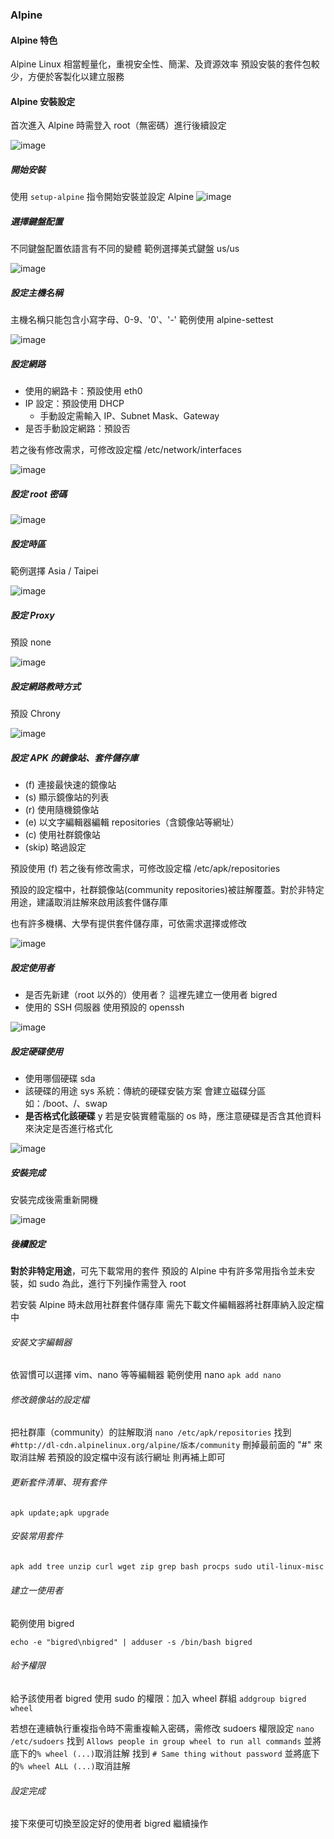 ### Alpine

#### Alpine 特色

Alpine Linux 相當輕量化，重視安全性、簡潔、及資源效率
預設安裝的套件包較少，方便於客製化以建立服務

#### Alpine 安裝設定

首次進入 Alpine 時需登入 root（無密碼）進行後續設定

![image](https://imgur.com/M7oQZho.png)

##### 開始安裝

使用 `setup-alpine` 指令開始安裝並設定 Alpine
![image](https://imgur.com/kWq62La.png)

##### 選擇鍵盤配置

不同鍵盤配置依語言有不同的變體
範例選擇美式鍵盤 us/us

![image](https://imgur.com/yJVCUhx.png)

##### 設定主機名稱

主機名稱只能包含小寫字母、0-9、'0'、'-'
範例使用 alpine-settest

![image](https://imgur.com/OZt3BPq.png)

##### 設定網路

 - 使用的網路卡：預設使用 eth0
 - IP 設定：預設使用 DHCP
    - 手動設定需輸入 IP、Subnet Mask、Gateway
 - 是否手動設定網路：預設否

若之後有修改需求，可修改設定檔 /etc/network/interfaces

![image](https://imgur.com/HPOD3eo.png)

##### 設定 root 密碼

![image](https://imgur.com/danwDkP.png)

##### 設定時區

範例選擇 Asia / Taipei

![image](https://imgur.com/aYcD6KJ.png)

##### 設定 Proxy


預設 none

![image](https://imgur.com/mh3TIWO.png)

##### 設定網路教時方式

預設 Chrony

![image](https://imgur.com/w0U00Ad.png)

##### 設定 APK 的鏡像站、套件儲存庫

 - (f) 連接最快速的鏡像站
 - (s) 顯示鏡像站的列表
 - \(r) 使用隨機鏡像站
 - (e) 以文字編輯器編輯 repositories（含鏡像站等網址）
 - \(c) 使用社群鏡像站
 - (skip) 略過設定

預設使用 (f)
若之後有修改需求，可修改設定檔 /etc/apk/repositories

預設的設定檔中，社群鏡像站(community repositories)被註解覆蓋。對於非特定用途，建議取消註解來啟用該套件儲存庫

也有許多機構、大學有提供套件儲存庫，可依需求選擇或修改

![image](https://imgur.com/pdH4Zve.png)


##### 設定使用者

 - 是否先新建（root 以外的）使用者？
這裡先建立一使用者 bigred
 - 使用的 SSH 伺服器
使用預設的 openssh

![image](https://imgur.com/48wbMYL.png)


##### 設定硬碟使用

 - 使用哪個硬碟
sda
 - 該硬碟的用途
sys 系統：傳統的硬碟安裝方案
會建立磁碟分區如：/boot、/、swap
 - **是否格式化該硬碟**
y
若是安裝實體電腦的 os 時，應注意硬碟是否含其他資料來決定是否進行格式化

![image](https://imgur.com/eC7qbt3.png)

##### 安裝完成

安裝完成後需重新開機

![image](https://imgur.com/Gh5aVt7.png)


##### 後續設定

**對於非特定用途**，可先下載常用的套件
預設的 Alpine 中有許多常用指令並未安裝，如 sudo
為此，進行下列操作需登入 root

若安裝 Alpine 時未啟用社群套件儲存庫
需先下載文件編輯器將社群庫納入設定檔中

###### 安裝文字編輯器

依習慣可以選擇 vim、nano 等等編輯器
範例使用 nano
`apk add nano`

###### 修改鏡像站的設定檔

把社群庫（community）的註解取消
`nano /etc/apk/repositories`
找到`#http://dl-cdn.alpinelinux.org/alpine/版本/community`
刪掉最前面的 "#" 來取消註解
若預設的設定檔中沒有該行網址
則再補上即可

###### 更新套件清單、現有套件

`apk update;apk upgrade`

###### 安裝常用套件

```bash
apk add tree unzip curl wget zip grep bash procps sudo util-linux-misc dialog go udev
```

###### 建立一使用者
範例使用 bigred

`echo -e "bigred\nbigred" | adduser -s /bin/bash bigred`

###### 給予權限
給予該使用者 bigred 使用 sudo 的權限：加入 wheel 群組
`addgroup bigred wheel`

若想在連續執行重複指令時不需重複輸入密碼，需修改 sudoers 權限設定
`nano /etc/sudoers`
找到 `Allows people in group wheel to run all commands`
並將底下的`% wheel (...)`取消註解
找到 `# Same thing without password`
並將底下的`% wheel ALL (...)`取消註解

###### 設定完成

接下來便可切換至設定好的使用者 bigred 繼續操作
